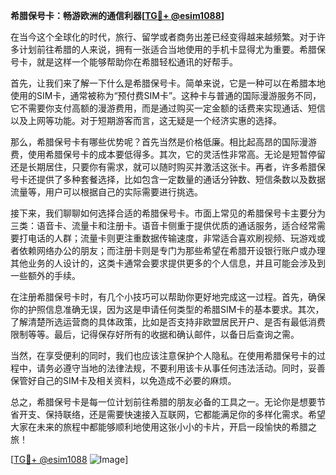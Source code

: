 **希腊保号卡：畅游欧洲的通信利器[[TG💪+ @esim1088](https://t.me/s/esim1088)]**

在当今这个全球化的时代，旅行、留学或者商务出差已经变得越来越频繁。对于许多计划前往希腊的人来说，拥有一张适合当地使用的手机卡显得尤为重要。希腊保号卡，就是这样一个能够帮助你在希腊轻松通讯的好帮手。

首先，让我们来了解一下什么是希腊保号卡。简单来说，它是一种可以在希腊本地使用的SIM卡，通常被称为“预付费SIM卡”。这种卡与普通的国际漫游服务不同，它不需要你支付高额的漫游费用，而是通过购买一定金额的话费来实现通话、短信以及上网等功能。对于短期游客而言，这无疑是一个经济实惠的选择。

那么，希腊保号卡有哪些优势呢？首先当然是价格低廉。相比起高昂的国际漫游费，使用希腊保号卡的成本要低得多。其次，它的灵活性非常高。无论是短暂停留还是长期居住，只要你有需求，就可以随时购买并激活这张卡。再者，许多希腊保号卡还提供了多种套餐选择，比如包含一定数量的通话分钟数、短信条数以及数据流量等，用户可以根据自己的实际需要进行挑选。

接下来，我们聊聊如何选择合适的希腊保号卡。市面上常见的希腊保号卡主要分为三类：语音卡、流量卡和注册卡。语音卡侧重于提供优质的通话服务，适合经常需要打电话的人群；流量卡则更注重数据传输速度，非常适合喜欢刷视频、玩游戏或者依赖网络办公的朋友；而注册卡则是专门为那些希望在希腊开设银行账户或办理其他业务的人设计的，这类卡通常会要求提供更多的个人信息，并且可能会涉及到一些额外的手续。

在注册希腊保号卡时，有几个小技巧可以帮助你更好地完成这一过程。首先，确保你的护照信息准确无误，因为这是申请任何类型的希腊SIM卡的基本要求。其次，了解清楚所选运营商的具体政策，比如是否支持非欧盟居民开户、是否有最低消费限制等等。最后，记得保存好所有的收据和确认邮件，以备日后查询之需。

当然，在享受便利的同时，我们也应该注意保护个人隐私。在使用希腊保号卡的过程中，请务必遵守当地的法律法规，不要利用该卡从事任何违法活动。同时，妥善保管好自己的SIM卡及相关资料，以免造成不必要的麻烦。

总之，希腊保号卡是每一位计划前往希腊的朋友必备的工具之一。无论你是想要节省开支、保持联络，还是需要快速接入互联网，它都能满足你的多样化需求。希望大家在未来的旅程中都能够顺利地使用这张小小的卡片，开启一段愉快的希腊之旅！

[[TG💪+ @esim1088](https://t.me/s/esim1088) ![Image](https://i.postimg.cc/4NQfJmqS/Snipaste-2025-05-13-00-14-12.png)]